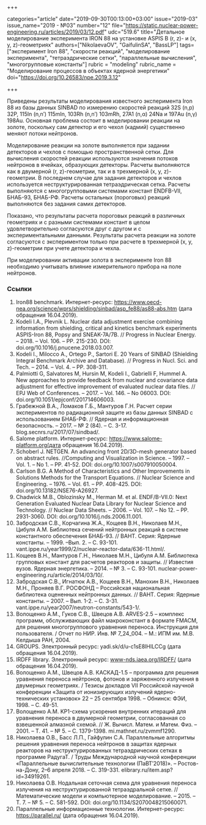 +++

categories="article"
date="2019-09-30T00:13:00+03:00"
issue="2019-03"
issue_name="2019 - №03"
number="12"
file="https://static.nuclear-power-engineering.ru/articles/2019/03/12.pdf"
udc="519.6"
title="Детальное моделирование эксперимента IRON 88 на установке ASPIS В (r, z)- и (x, y, z)-геометриях"
authors=["NikolaevaOV", "GaifulinSA", "BassLP"]
tags=["эксперимент Iron 88", "скорости реакций", "моделирование эксперимента", "тетраэдрические сетки", "параллельные вычисления", "многогрупповые константы"]
rubric = "modeling"
rubric_name = "Моделирование процессов в объектах ядерной энергетики"
doi="https://doi.org/10.26583/npe.2019.3.12"

+++

Приведены результаты моделирования известного эксперимента Iron 88 из базы данных SINBAD по измерению скоростей реакций 32S (n,p) 32P, 115In (n,n′) 115mIn, 103Rh (n,n′) 103mRh, 27A1 (n,α) 24Na и 197Au (n,γ) 198Au. Основная проблема состоит в моделировании реакции на золоте, поскольку сам детектор и его чехол (кадмий) существенно меняют потоки нейтронов.

Моделирование реакции на золоте выполняется при задании детекторов и чехлов с помощью пространственной сетки. Для вычисления скоростей реакции используются значения потоков нейтронов в ячейках, образующих детекторы. Расчеты выполняются как в двумерной (r, z)-геометрии, так и в трехмерной (x, y, z)-геометрии. В последнем случае для задания детекторов и чехлов используется неструктурированная тетраэдрическая сетка. Расчеты выполняются с многогрупповыми системами констант ENDFB-VII, БНАБ-93, БНАБ-РФ. Расчеты остальных (пороговых) реакций выполняются без задания самих детекторов.

Показано, что результаты расчета пороговых реакций в различных геометриях и с разными системами констант в целом удовлетворительно согласуются друг с другом и с экспериментальными данными. Результаты расчета реакции на золоте согласуются с экспериментом только при расчете в трехмерной (x, y, z)-геометрии при учете детектора и чехла.

При моделировании активации золота в эксперименте Iron 88 необходимо учитывать влияние измерительного прибора на поле нейтронов.

### Ссылки

1. Iron88 benchmark. Интернет-ресурс: https://www.oecd-nea.org/science/wprs/shielding/sinbad/asp_fe88/as88-abs.htm (дата обращения 16.04.2019).
2. Kodeli I.A., Plevnik L. Nuclear data adjustment exercise combining information from shielding, critical and kinetics benchmark experiments ASPIS-Iron 88, Popsy and SNEAK-7A/7B. // Progress in Nuclear Energy. – 2018. – Vol. 106. – PP. 215-230. DOI: doi.org/10.1016/j.pnucene.2018.03.007.
3. Kodeli I., Milocco A., Ortego P., Sartori E. 20 Years of SINBAD (Shielding Integral Benchmark Archive and Database). // Progress in Nucl. Sci. and Tech. – 2014. – Vol. 4. – PP. 308-311.
4. Palmiotti G, Salvatores M, Hursin M, Kodeli I., Gabrielli F, Hummel A. New approaches to provide feedback from nuclear and covariance data adjustment for effective improvement of evaluated nuclear data files. // EPJ Web of Conferences. – 2017. – Vol. 146. – No 06003. DOI: doi.org/10.1051/epjconf/201714606003.
5. Грабежной В.А., Ломаков Г.Б., Мантуров Г.Н. Расчет серии экспериментов по радиационной защите из базы данных SINBAD с использованием БНАБ-РФ. // Ядерная и информационная безопасность. – 2017. – № 2 (84). – С. 3-17. blog.secnrs.ru/2017/07/sindbad/.
6. Salome platform. Интернет-ресурс: https://www.salome-platform.org(дата обращения 16.04.2019).
7. Schoberl J. NETGEN. An advancing front 2D/3D-mesh generator based on abstract rules. //Computing and Visualization in Science. – 1997. – Vol. 1. – No 1. – PP. 41-52. DOI: doi.org/10.1007/s007910050004.
8. Carlson B.G. A Method of Characteristics and Other Improvements in Solutions Methods for the Transport Equations. // Nuclear Science and Engineering. – 1976. – Vol. 61. – PP. 408-425. DOI: doi.org/10.13182/NSE76-A26927.
9. Chadwick M.B., Oblozinsky M., Herman M. et al. ENDF/B-VII.0: Next Generation Evaluated Nuclear Data Library for Nuclear Science and Technology. // Nuclear Data Sheets. – 2006. – Vol. 107. – No 12. – PP. 2931-3060. DOI: doi.org/10.1016/j.nds.2006.11.001.
10. Забродская С.В., Корчагина Ж.А., Кощеев В.Н., Николаев М.Н., Цибуля А.М. Библиотека сечений нейтронных реакций в системе константного обеспечения БНАБ-93. // ВАНТ. Серия: Ядерные константы. – 1999. –Вып. 2. – С. 93-101. vant.ippe.ru/year1999/2/nuclear-reactor-data/636-11.html/.
11. Кощеев В.Н., Мантуров Г.Н., Николаев М.Н., Цибуля А.М. Библиотека групповых констант для расчетов реакторов и защиты. // Известия вузов. Ядерная энергетика. – 2014. – № 3. – С. 93-101. nuclear-power-engineering.ru/article/2014/03/10/.
12. Забродская С.В., Игнатюк А.В., Кощеев В.Н., Манохин В.Н., Николаев М.Н., Проняев В.Г. РОСФОНД – Российская национальная библиотека оцененных нейтронных данных. // ВАНТ. Серия: Ядерные константы. – 2007. – Вып. 1-2. – С. 3-31. vant.ippe.ru/year2007/neutron-constants/543-1/.
13. Волощенко А.М., Гуков С.В., Швецов А.В. ARVES-2.5 – комплекс программ, обслуживающих файл макроконстант в формате FMACM, для решения многогруппового уравнения переноса. Инструкция для пользователя. / Отчет по НИР. Инв. № 7_24_004. – М.: ИПМ им. М.В. Келдыша РАН, 2004.
14. GROUPS. Электронный ресурс: yadi.sk/d/u-c1sE8lHILCCg (дата обращения 16.04.2019).
15. IRDFF library. Электронный ресурс: www-nds.iaea.org/IRDFF/ (дата обращения 16.04.2019).
16. Волощенко А.М., Швецов А.В. КАСКАД-1.5 – программа для решения уравнения переноса нейтронов, фотонов и заряженного излучения в двумерных геометриях. / Тезисы докладов VII Российской научной конференции «Защита от ионизирующих излучений ядерно-технических установок» 22 – 25 сентября 1998. – Обнинск: ФЭИ, 1998. – С. 49-51.
17. Волощенко А.М. KP1-схема ускорения внутренних итераций для уравнения переноса в двумерной геометрии, согласованная со взвешенной алмазной схемой. // Ж. Вычисл. Матем. и Матем. Физ. – 2001. – Т. 41. – № 5. – С. 1379-1398. mi.mathnet.ru/zvmmf1290.
18. Николаева О.В., Басс Л.П., Гайфулин С.А. Параллельные алгоритмы решения уравнения переноса нейтронов в защитах ядерных реакторов на неструктурированных тетраэдрических сетках в программе РадугаТ. / Труды Международной научной конференции «Параллельные вычислительные технологии (ПаВТ′2018)». – Ростов-на-Дону, 2–6 апреля 2018. – С. 319-331. elibrary.ru/item.asp?id=34919261.
19. Николаева О.В. Нодальная сеточная схема для уравнения переноса излучения на неструктурированной тетраэдральной сетке. // Математические модели и компьютерное моделирование. – 2015. – Т. 7. – № 5. – С. 581-592. DOI: doi.org/10.1134/S2070048215060071.
20. Параллельные информационные технологии. Интернет-ресурс: https://parallel.ru/ (дата обращения 16.04.2019).